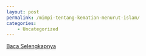 ```yaml
---
layout: post
permalink: /mimpi-tentang-kematian-menurut-islam/
categories:
    - Uncategorized
---
```


[Baca Selengkapnya](/07)